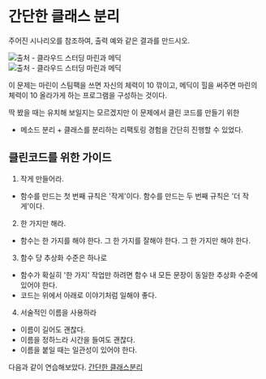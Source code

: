 # 간단한 클래스 분리

주어진 시나리오를 참조하여, 출력 예와 같은 결과를 만드시오.

![출처 - 클라우드 스터딩 마린과 메딕](https://img1.daumcdn.net/thumb/R1280x0/?scode=mtistory2&fname=https%3A%2F%2Fblog.kakaocdn.net%2Fdn%2FmBhfT%2FbtrcIgEJy9S%2FIiKsi2hvsDptkAUzxoYpbk%2Fimg.png)
<br/>
![출처 - 클라우드 스터딩 마린과 메딕](https://img1.daumcdn.net/thumb/R1280x0/?scode=mtistory2&fname=https%3A%2F%2Fblog.kakaocdn.net%2Fdn%2FSrqdS%2FbtrcNlSEPKg%2F3xnmkf4qQ5gLyEzNuuAum1%2Fimg.png)

이 문제는 마린이 스팀팩을 쓰면 자신의 체력이 10 깎이고, 메딕이 힐을 써주면 마린의 체력이 10 올라가게 하는 프로그램을 구성하는 것이다.

딱 봤을 때는 유치해 보일지는 모르겠지만 이 문제에서  클린 코드를 만들기 위한

- 메소드 분리 + 클래스를 분리하는 리팩토링 경험을 간단히 진행할 수 있었다.

## 클린코드를 위한 가이드

1. 작게 만들어라.
- 함수를 만드는 첫 번째 규칙은 '작게'이다. 함수를 만드는 두 번째 규칙은 '더 작게'이다.

2. 한 가지만 해라.
- 함수는 한 가지를 해야 한다. 그 한 가지를 잘해야 한다. 그 한 가지만 해야 한다.

3. 함수 당 추상화 수준은 하나로
- 함수가 확실히 '한 가지' 작업만 하려면 함수 내 모든 문장이 동일한 추상화 수준에 있어야 한다.
- 코드는 위에서 아래로 이야기처럼 일해야 좋다.
4. 서술적인 이름을 사용하라
- 이름이 길어도 괜찮다.
- 이름을 정하느라 시간을 들여도 괜찮다.
- 이름을 붙일 때는 일관성이 있어야 한다.

다음과 같이 연습해보았다.
[간단한 클래스분리]()